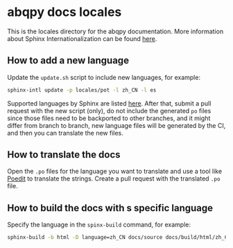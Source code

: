 # abqpy docs locales

This is the locales directory for the abqpy documentation. More information about Sphinx Internationalization can be found [here](https://www.sphinx-doc.org/en/master/usage/advanced/intl.html).

## How to add a new language

Update the `update.sh` script to include new languages, for example:

```sh
sphinx-intl update -p locales/pot -l zh_CN -l es
```
Supported languages by Sphinx are listed [here](https://www.sphinx-doc.org/en/master/usage/configuration.html#confval-language).
After that, submit a pull request with the new script (only), do not include the generated `po` files since those files need to be backported to other branches, and it might differ from branch to branch, new language files will be generated by the CI, and then you can translate the new files. 

## How to translate the docs

Open the `.po` files for the language you want to translate and use a tool like [Poedit](https://poedit.net/) to translate the strings. Create a pull request with the translated `.po` file.

## How to build the docs with s specific language

Specify the language in the `spinx-build` command, for example:

```sh
sphinx-build -b html -D language=zh_CN docs/source docs/build/html/zh_CN
```
